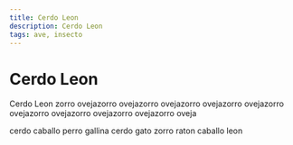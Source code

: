 ```yaml
---
title: Cerdo Leon
description: Cerdo Leon
tags: ave, insecto
---
```


# Cerdo Leon

Cerdo Leon zorro ovejazorro ovejazorro ovejazorro ovejazorro ovejazorro ovejazorro ovejazorro ovejazorro ovejazorro oveja

cerdo caballo perro gallina cerdo gato zorro raton caballo leon